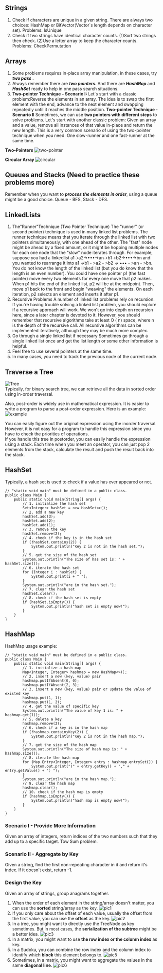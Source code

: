 ## Strings
1. Check if characters are unique in a given string. There are always two choices: HashMap or  BitVector(Vector`s length depends on character set).
    Problems: IsUnique
2. Check if two strings have identical character counts. (1)Sort two strings then check. (2)Use a letter array to keep the character counts.
    Problems: CheckPermutation


## Arrays
1. Some problems requires in-place array manipulation, in these cases, try _**two pass**_ .
2. Always remember there are  _**two pointers**_. And there are **_HashMap_** and **_HashSet_** ready to help in one pass search situations.
3. **Two-pointer Technique - Scenario I:**
Let's start with a classic problem:Reverse the elements in an array.
The idea is to swap the first element with the end, advance to the next element and swapping repeatedly until it reaches the middle position. 
**Two-pointer Technique - Scenario II**
Sometimes, we can use **two pointers with different steps** to solve problems.
Let's start with another classic problem: Given an array and a value, remove all instances of that value in-place and return the new length.
This is a very common scenario of using the two-pointer technique when you need: One slow-runner and one fast-runner at the same time.

**Two-Pointers**
![two-pointer](https://github.com/yangwang000/JavaAlgorithmAndProblems/blob/main/src/main/java/com/java/adawang/MustHaveKnowledge/DataStructures/pics/Array_Basics_Conclusion_1.png)

**Circular Array**
![circular](https://github.com/yangwang000/JavaAlgorithmAndProblems/blob/main/src/main/java/com/java/adawang/MustHaveKnowledge/DataStructures/pics/Array_Basics_Conclusion_2.png)

## Queues and Stacks (Need to practice these problems more)
Remember when you want to **_process the elements in order_**, using a queue might be a good choice.
Queue - BFS, Stack - DFS.




## LinkedLists
1. The"Runner"Technique (Two Pointer Technique)
The "runner" (or second pointer) technique is used in many linked list problems. The runner technique means that you iterate through the linked list with two pointers simultaneously, with one ahead of the other. The "fast" node might be ahead by a fixed amount, or it might be hopping multiple nodes for each one node that the "slow" node iterates through.
For example, suppose you had a linkedlist a1->a2->•••->an->b1->b2->•••->bn and you wanted to rearrange it into a1 ->b1 - >a2 - >b2 -> ••• - >an - >bn. You do not know the length of the linked list (but you do know that the length is an even number).
You could have one pointer p1 (the fast pointer) move every two elements for every one move that p2 makes. When p1 hits the end of the linked list, p2 will be at the midpoint. Then, move p1 back to the front and begin "weaving" the elements. On each iteration, p2 selects an element and inserts it after p1.
2. Recursive Problems
A number of linked list problems rely on recursion. If you're having trouble solving a linked list problem, you should explore if a recursive approach will work. We won't go into depth on recursion here, since a later chapter is devoted to it.
However, you should remember that recursive algorithms take at least O ( n) space, where n is the depth of the recursive call. All recursive algorithms can be implemented iteratively, although they may be much more complex.
3. Go through a single linked list if necessary
Sometimes go through a single linked list once and get the list length or some other information is helpful.
4. Feel free to use several pointers at the same time.
5. In many cases, you need to track the previous node of the current node.

## Traverse a Tree
![Tree](https://github.com/yangwang000/JavaAlgorithmAndProblems/blob/main/src/main/java/com/java/adawang/MustHaveKnowledge/DataStructures/pics/145_transverse.png) <br>
Typically, for binary search tree, we can retrieve all the data in sorted order using in-order traversal. <br>

Also, post-order is widely use in mathematical expression. It is easier to write a program to parse a post-order expression. Here is an example: <br>
![example](https://github.com/yangwang000/JavaAlgorithmAndProblems/blob/main/src/main/java/com/java/adawang/MustHaveKnowledge/DataStructures/pics/mathematical_expression.png) <br>

You can easily figure out the original expression using the inorder traversal. However, it is not easy for a program to handle this expression since you have to check the priorities of operations. <br>
If you handle this tree in postorder, you can easily
handle the expression using a stack. Each time when you meet an operator, you can just pop 2 elements from the stack, calculate the result and push the result back into the stack.

## HashSet
Typically, a hash set is used to check if a value has ever appeared or not.
```
// "static void main" must be defined in a public class.
public class Main {
    public static void main(String[] args) {
        // 1. initialize the hash set
        Set<Integer> hashSet = new HashSet<>();     
        // 2. add a new key
        hashSet.add(3);
        hashSet.add(2);
        hashSet.add(1);
        // 3. remove the key
        hashSet.remove(2);        
        // 4. check if the key is in the hash set
        if (!hashSet.contains(2)) {
            System.out.println("Key 2 is not in the hash set.");
        }
        // 5. get the size of the hash set
        System.out.println("The size of has set is: " + hashSet.size());     
        // 6. iterate the hash set
        for (Integer i : hashSet) {
            System.out.print(i + " ");
        }
        System.out.println("are in the hash set.");
        // 7. clear the hash set
        hashSet.clear();
        // 8. check if the hash set is empty
        if (hashSet.isEmpty()) {
            System.out.println("hash set is empty now!");
        }
    }
}
```

## HashMap
HashMap usage example:
```
// "static void main" must be defined in a public class.
public class Main {
    public static void main(String[] args) {
        // 1. initialize a hash map
        Map<Integer, Integer> hashmap = new HashMap<>();
        // 2. insert a new (key, value) pair
        hashmap.putIfAbsent(0, 0);
        hashmap.putIfAbsent(2, 3);
        // 3. insert a new (key, value) pair or update the value of existed key
        hashmap.put(1, 1);
        hashmap.put(1, 2);
        // 4. get the value of specific key
        System.out.println("The value of key 1 is: " + hashmap.get(1));
        // 5. delete a key
        hashmap.remove(2);
        // 6. check if a key is in the hash map
        if (!hashmap.containsKey(2)) {
            System.out.println("Key 2 is not in the hash map.");
        }
        // 7. get the size of the hash map
        System.out.println("The size of hash map is: " + hashmap.size()); 
        // 8. iterate the hash map
        for (Map.Entry<Integer, Integer> entry : hashmap.entrySet()) {
            System.out.print("(" + entry.getKey() + "," + entry.getValue() + ") ");
        }
        System.out.println("are in the hash map.");
        // 9. clear the hash map
        hashmap.clear();
        // 10. check if the hash map is empty
        if (hashmap.isEmpty()) {
            System.out.println("hash map is empty now!");
        }
    }
}
```

### Scenario I - Provide More Information
Given an array of integers, return indices of the two numbers such that they add up to a specific target. Tow Sum problem.
### Scenario II - Aggregate by Key
Given a string, find the first non-repeating character in it and return it's index. If it doesn't exist, return -1.
### Design the Key
Given an array of strings, group anagrams together.
1. When the order of each element in the string/array doesn't matter, you can use the **sorted** string/array as the key.
![pic1](https://github.com/yangwang000/JavaAlgorithmAndProblems/blob/main/src/main/java/com/java/adawang/MustHaveKnowledge/DataStructures/pics/designTheKey1.png)
2. If you only care about the offset of each value, usually the offset from the first value, you can use the **offset** as the key.
![pic2](https://github.com/yangwang000/JavaAlgorithmAndProblems/blob/main/src/main/java/com/java/adawang/MustHaveKnowledge/DataStructures/pics/designTheKey2.png)
3. In a tree, you might want to directly use the TreeNode as key sometimes. But in most cases, the **serialization of the subtree** might be a better idea.
![pic3](https://github.com/yangwang000/JavaAlgorithmAndProblems/blob/main/src/main/java/com/java/adawang/MustHaveKnowledge/DataStructures/pics/designTheKey3.png)
4. In a matrix, you might want to use **the row index or the column index** as key.
5. In a Sudoku, you can combine the row index and the column index to identify which **block** this element belongs to.
![pic5](https://github.com/yangwang000/JavaAlgorithmAndProblems/blob/main/src/main/java/com/java/adawang/MustHaveKnowledge/DataStructures/pics/designTheKey5.png)
6. Sometimes, in a matrix, you might want to aggregate the values in the same **diagonal line**. 
![pic6](https://github.com/yangwang000/JavaAlgorithmAndProblems/blob/main/src/main/java/com/java/adawang/MustHaveKnowledge/DataStructures/pics/designTheKey6.png)
